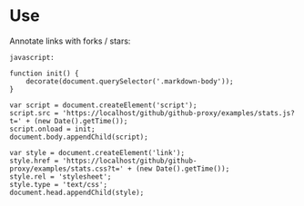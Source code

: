# Use

Annotate links with forks / stars:

    javascript:

    function init() {
        decorate(document.querySelector('.markdown-body'));
    }

    var script = document.createElement('script');
    script.src = 'https://localhost/github/github-proxy/examples/stats.js?t=' + (new Date().getTime());
    script.onload = init;
    document.body.appendChild(script);

    var style = document.createElement('link');
    style.href = 'https://localhost/github/github-proxy/examples/stats.css?t=' + (new Date().getTime());
    style.rel = 'stylesheet';
    style.type = 'text/css';
    document.head.appendChild(style);
